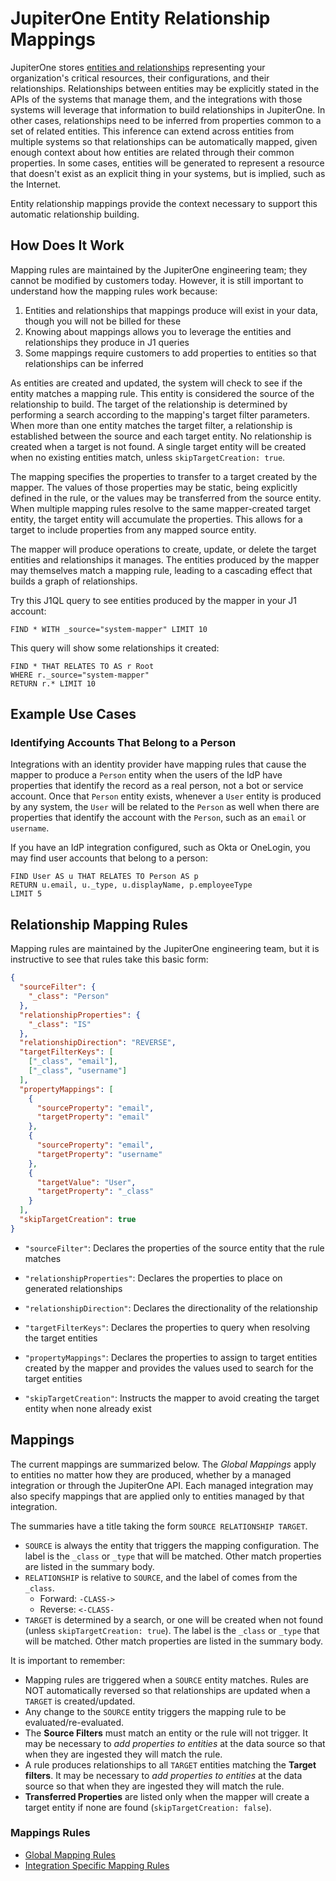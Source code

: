 # JupiterOne Entity Relationship Mappings

JupiterOne stores [entities and relationships](./jupiterone-data-model.md) representing your organization's critical resources, their configurations, and their relationships. Relationships between entities may be explicitly stated in the APIs of the systems that manage them, and the integrations with those systems will leverage that information to build relationships in JupiterOne. In other cases, relationships need to be inferred from properties common to a set of related entities. This inference can extend across entities from multiple systems so that relationships can be automatically mapped, given enough context about how entities are related through their common properties. In some cases, entities will be generated to represent a resource that doesn't exist as an explicit thing in your systems, but is implied, such as the Internet.

Entity relationship mappings provide the context necessary to support this automatic relationship building.

## How Does It Work

Mapping rules are maintained by the JupiterOne engineering team; they cannot be modified by customers today. However, it is still important to understand how the mapping rules work because:

1. Entities and relationships that mappings produce will exist in your data, though you will not be billed for these
2. Knowing about mappings allows you to leverage the entities and relationships they produce in J1 queries
3. Some mappings require customers to add properties to entities so that relationships can be inferred

As entities are created and updated, the system will check to see if the entity matches a mapping rule. This entity is considered the source of the relationship to build. The target of the relationship is determined by performing a search according to the mapping's target filter parameters. When more than one entity matches the target filter, a relationship is established between the source and each target entity. No relationship is created when a target is not found. A single target entity will be created when no existing entities match, unless `skipTargetCreation: true`.

The mapping specifies the properties to transfer to a target created by the mapper. The values of those properties may be static, being explicitly defined in the rule, or the values may be transferred from the source entity. When multiple mapping rules resolve to the same mapper-created target entity, the target entity will accumulate the properties. This allows for a target to include properties from any mapped source entity.

The mapper will produce operations to create, update, or delete the target entities and relationships it manages. The entities produced by the mapper may themselves match a mapping rule, leading to a cascading effect that builds a graph of relationships.

Try this J1QL query to see entities produced by the mapper in your J1 account:

```j1ql
FIND * WITH _source="system-mapper" LIMIT 10
```

This query will show some relationships it created:

```j1ql
FIND * THAT RELATES TO AS r Root
WHERE r._source="system-mapper"
RETURN r.* LIMIT 10
```

## Example Use Cases

### Identifying Accounts That Belong to a Person

Integrations with an identity provider have mapping rules that cause the mapper to produce a `Person` entity when the users of the IdP have properties that identify the record as a real person, not a bot or service account. Once that `Person` entity exists, whenever a `User` entity is produced by any system, the `User` will be related to the `Person` as well when there are properties that identify the account with the `Person`, such as an `email` or `username`.

If you have an IdP integration configured, such as Okta or OneLogin, you may find user accounts that belong to a person:

```j1ql
FIND User AS u THAT RELATES TO Person AS p
RETURN u.email, u._type, u.displayName, p.employeeType
LIMIT 5
```

## Relationship Mapping Rules

Mapping rules are maintained by the JupiterOne engineering team, but it is instructive to see that rules take this basic form:

```json
{
  "sourceFilter": {
    "_class": "Person"
  },
  "relationshipProperties": {
    "_class": "IS"
  },
  "relationshipDirection": "REVERSE",
  "targetFilterKeys": [
    ["_class", "email"],
    ["_class", "username"]
  ],
  "propertyMappings": [
    {
      "sourceProperty": "email",
      "targetProperty": "email"
    },
    {
      "sourceProperty": "email",
      "targetProperty": "username"
    },
    {
      "targetValue": "User",
      "targetProperty": "_class"
    }
  ],
  "skipTargetCreation": true
}
```

- `"sourceFilter"`: Declares the properties of the source entity that the rule matches

- `"relationshipProperties"`: Declares the properties to place on generated relationships

- `"relationshipDirection"`: Declares the directionality of the relationship

- `"targetFilterKeys"`: Declares the properties to query when resolving the target entities

- `"propertyMappings"`: Declares the properties to assign to target entities created by the mapper and provides the values used to search for the target entities

- `"skipTargetCreation"`: Instructs the mapper to avoid creating the target entity when none already exist

## Mappings

The current mappings are summarized below. The _Global Mappings_ apply to entities no matter how they are produced, whether by a managed integration or through the JupiterOne API. Each managed integration may also specify mappings that are applied only to entities managed by that integration.

The summaries have a title taking the form `SOURCE RELATIONSHIP TARGET`.

- `SOURCE` is always the entity that triggers the mapping configuration. The label is the `_class` or `_type` that will be matched. Other match properties are listed in the summary body.
- `RELATIONSHIP` is relative to `SOURCE`, and the label of comes from the `_class`.
  - Forward: `-CLASS->`
  - Reverse: `<-CLASS-`
- `TARGET` is determined by a search, or one will be created when not found (unless `skipTargetCreation: true`). The label is the `_class` or `_type` that will be matched. Other match properties are listed in the summary body.

It is important to remember:

- Mapping rules are triggered when a `SOURCE` entity matches. Rules are NOT automatically reversed so that relationships are updated when a `TARGET` is created/updated.
- Any change to the `SOURCE` entity triggers the mapping rule to be evaluated/re-evaluated.
- The **Source Filters** must match an entity or the rule will not trigger. It may be necessary to _add properties to entities_ at the data source so that when they are ingested they will match the rule.
- A rule produces relationships to all `TARGET` entities matching the **Target filters**. It may be necessary to _add properties to entities_ at the data source so that when they are ingested they will match the rule.
- **Transferred Properties** are listed only when the mapper will create a target entity if none are found (`skipTargetCreation: false`).

### Mappings Rules

- [Global Mapping Rules](./mappings-global.md)
- [Integration Specific Mapping Rules](./mappings-integrations.md)

